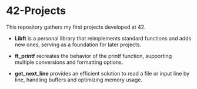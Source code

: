 # 42-Projects
This repository gathers my first projects developed at 42.

- **Libft** is a personal library that reimplements standard functions and adds new ones, serving as a foundation for later projects.


- **ft_printf** recreates the behavior of the printf function, supporting multiple conversions and formatting options.


- **get_next_line** provides an efficient solution to read a file or input line by line, handling buffers and optimizing memory usage.
